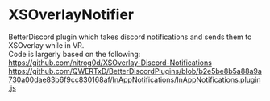 # XSOverlayNotifier
BetterDiscord plugin which takes discord notifications and sends them to XSOverlay while in VR.   
Code is largerly based on the following:  
https://github.com/nitrog0d/XSOverlay-Discord-Notifications  
https://github.com/QWERTxD/BetterDiscordPlugins/blob/b2e5be8b5a88a9a730a00dae83b6f9cc830168af/InAppNotifications/InAppNotifications.plugin.js
